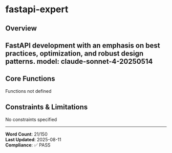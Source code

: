 # fastapi-expert

## Overview

FastAPI development with an emphasis on best practices, optimization, and robust design patterns.
model: claude-sonnet-4-20250514
---

## Core Functions

Functions not defined

## Constraints & Limitations

No constraints specified



---
**Word Count**: 21/150  
**Last Updated**: 2025-08-11  
**Compliance**: ✅ PASS